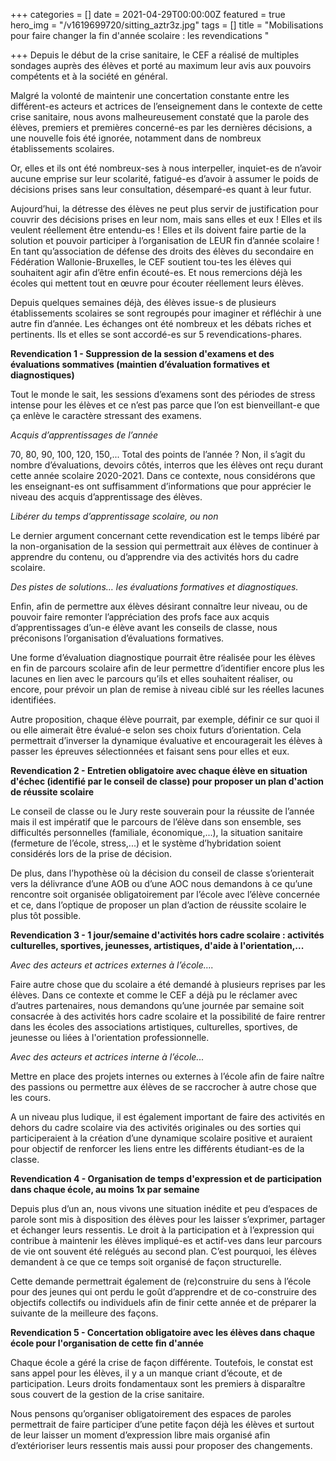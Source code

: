 +++
categories = []
date = 2021-04-29T00:00:00Z
featured = true
hero_img = "/v1619699720/sitting_aztr3z.jpg"
tags = []
title = "Mobilisations pour faire changer la fin d'année scolaire : les revendications "

+++
Depuis le début de la crise sanitaire, le CEF a réalisé de multiples sondages auprès des élèves et porté au maximum leur avis aux pouvoirs compétents et à la société en général.

Malgré la volonté de maintenir une concertation constante entre les différent-es acteurs et actrices de l’enseignement dans le contexte de cette crise sanitaire, nous avons malheureusement constaté que la parole des élèves, premiers et premières concerné-es par les dernières décisions, a une nouvelle fois été ignorée, notamment dans de nombreux établissements scolaires.

Or, elles et ils ont été nombreux-ses à nous interpeller, inquiet-es de n’avoir aucune emprise sur leur scolarité, fatigué-es d’avoir à assumer le poids de décisions prises sans leur consultation, désemparé-es quant à leur futur.

Aujourd’hui, la détresse des élèves ne peut plus servir de justification pour couvrir des décisions prises en leur nom, mais sans elles et eux ! Elles et ils veulent réellement être entendu-es ! Elles et ils doivent faire partie de la solution et pouvoir participer à l’organisation de LEUR fin d’année scolaire ! En tant qu’association de défense des droits des élèves du secondaire en Fédération Wallonie-Bruxelles, le CEF soutient tou-tes les élèves qui souhaitent agir afin d’être enfin écouté-es. Et nous remercions déjà les écoles qui mettent tout en œuvre pour écouter réellement leurs élèves.

Depuis quelques semaines déjà, des élèves issue-s de plusieurs établissements scolaires se sont regroupés pour imaginer et réfléchir à une autre fin d’année. Les échanges ont été nombreux et les débats riches et pertinents. Ils et elles se sont accordé-es sur 5 revendications-phares.

**Revendication 1 - Suppression de la session d'examens et des évaluations sommatives (maintien d’évaluation formatives et diagnostiques)**

Tout le monde le sait, les sessions d’examens sont des périodes de stress intense pour les élèves et ce n’est pas parce que l’on est bienveillant-e que ça enlève le caractère stressant des examens.

_Acquis d’apprentissages de l’année_

70, 80, 90, 100, 120, 150,... Total des points de l’année ? Non, il s’agit du nombre d’évaluations, devoirs côtés, interros que les élèves ont reçu durant cette année scolaire 2020-2021. Dans ce contexte, nous considérons que les enseignant-es ont suffisamment d’informations que pour apprécier le niveau des acquis d’apprentissage des élèves.

_Libérer du temps d’apprentissage scolaire, ou non_

Le dernier argument concernant cette revendication est le temps libéré par la non-organisation de la session qui permettrait aux élèves de continuer à apprendre du contenu, ou d’apprendre via des activités hors du cadre scolaire.

_Des pistes de solutions… les évaluations formatives et diagnostiques._

Enfin, afin de permettre aux élèves désirant connaître leur niveau, ou de pouvoir faire remonter l’appréciation des profs face aux acquis d’apprentissages d’un-e élève avant les conseils de classe, nous préconisons l’organisation d’évaluations formatives.

Une forme d’évaluation diagnostique pourrait être réalisée pour les élèves en fin de parcours scolaire afin de leur permettre d’identifier encore plus les lacunes en lien avec le parcours qu’ils et elles souhaitent réaliser, ou encore, pour prévoir un plan de remise à niveau ciblé sur les réelles lacunes identifiées.

Autre proposition, chaque élève pourrait, par exemple, définir ce sur quoi il ou elle aimerait être évalué-e selon ses choix futurs d’orientation. Cela permettrait d’inverser la dynamique évaluative et encouragerait les élèves à passer les épreuves sélectionnées et faisant sens pour elles et eux.

**Revendication 2 - Entretien obligatoire avec chaque élève en situation d'échec (identifié par le conseil de classe) pour proposer un plan d'action de réussite scolaire**

Le conseil de classe ou le Jury reste souverain pour la réussite de l’année mais il est impératif que le parcours de l’élève dans son ensemble, ses difficultés personnelles (familiale, économique,...), la situation sanitaire (fermeture de l’école, stress,...) et le système d’hybridation soient considérés lors de la prise de décision.

De plus, dans l’hypothèse où la décision du conseil de classe s’orienterait vers la délivrance d’une AOB ou d’une AOC nous demandons à ce qu’une rencontre soit organisée obligatoirement par l’école avec l’élève concernée et ce, dans l’optique de proposer un plan d’action de réussite scolaire le plus tôt possible.

**Revendication 3 - 1 jour/semaine d'activités hors cadre scolaire : activités culturelles, sportives, jeunesses, artistiques, d'aide à l'orientation,...**

_Avec des acteurs et actrices externes à l’école…._

Faire autre chose que du scolaire a été demandé à plusieurs reprises par les élèves. Dans ce contexte et comme le CEF a déjà pu le réclamer avec d’autres partenaires, nous demandons qu’une journée par semaine soit consacrée à des activités hors cadre scolaire et la possibilité de faire rentrer dans les écoles des associations artistiques, culturelles, sportives, de jeunesse ou liées à l'orientation professionnelle.

_Avec des acteurs et actrices interne à l’école..._

Mettre en place des projets internes ou externes à l’école afin de faire naître des passions ou permettre aux élèves de se raccrocher à autre chose que les cours.

A un niveau plus ludique, il est également important de faire des activités en dehors du cadre scolaire via des activités originales ou des sorties qui participeraient à la création d’une dynamique scolaire positive et auraient pour objectif de renforcer les liens entre les différents étudiant-es de la classe.

**Revendication 4 - Organisation de temps d'expression et de participation dans chaque école, au moins 1x par semaine**

Depuis plus d’un an, nous vivons une situation inédite et peu d’espaces de parole sont mis à disposition des élèves pour les laisser s’exprimer, partager et échanger leurs ressentis. Le droit à la participation et à l’expression qui contribue à maintenir les élèves impliqué-es et actif-ves dans leur parcours de vie ont souvent été relégués au second plan. C’est pourquoi, les élèves demandent à ce que ce temps soit organisé de façon structurelle.

Cette demande permettrait également de (re)construire du sens à l’école pour des jeunes qui ont perdu le goût d’apprendre et de co-construire des objectifs collectifs ou individuels afin de finir cette année et de préparer la suivante de la meilleure des façons.

**Revendication 5 - Concertation obligatoire avec les élèves dans chaque école pour l'organisation de cette fin d'année**

Chaque école a géré la crise de façon différente. Toutefois, le constat est sans appel pour les élèves, il y a un manque criant d’écoute, et de participation. Leurs droits fondamentaux sont les premiers à disparaître sous couvert de la gestion de la crise sanitaire.

Nous pensons qu’organiser obligatoirement des espaces de paroles permettrait de faire participer d’une petite façon déjà les élèves et surtout de leur laisser un moment d’expression libre mais organisé afin d’extérioriser leurs ressentis mais aussi pour proposer des changements.